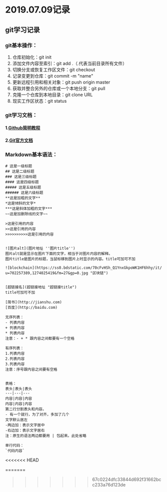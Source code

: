 # 2019.07.09记录

## git学习记录
### git基本操作：
1. 仓库初始化：git init
2. 添加文件内容至索引：git add .（.代表当前目录所有文件）
3. 切换分支或恢复工作区文件：git checkout
4. 记录变更到仓库：git commit -m "name"
5. 更新远程引用和相关对象：git push origin master
6. 获取并整合另外的仓库或一个本地分支：git pull
7. 克隆一个仓库到本地目录：git clone URL
8. 现实工作区状态：git status

### git学习文档：
#### 1.[Github简明教程](https://www.runoob.com/w3cnote/git-guide.html)
#### 2.[Git官方文档](https://git-scm.com/book/zh/v2)



### Markdown基本语法：
```
# 这是一级标题
## 这是二级标题
### 这是三级标题
#### 这是四级标题
##### 这是五级标题
###### 这是六级标题
**这是加粗的文字**
*这是倾斜的文字*
***这是斜体加粗的文字***
~~这是加删除线的文字~~

>这是引用的内容
>>这是引用的内容
>>>>>>>>>>这是引用的内容


![图片alt](图片地址 ''图片title'')
图片alt就是显示在图片下面的文字，相当于对图片内容的解释。
图片title是图片的标题，当鼠标移到图片上时显示的内容。title可加可不加

![blockchain](https://ss0.bdstatic.com/70cFvHSh_Q1YnxGkpoWK1HF6hhy/it/
u=702257389,1274025419&fm=27&gp=0.jpg "区块链")


[超链接名](超链接地址 "超链接title")
title可加可不加

[简书](http://jianshu.com)
[百度](http://baidu.com)

无序列表：
- 列表内容
+ 列表内容
* 列表内容
注意：- + * 跟内容之间都要有一个空格

有序列表：
1.列表内容
2.列表内容
3.列表内容
注意：序号跟内容之间要有空格


表格：
表头|表头|表头
---|---|---
内容|内容|内容
内容|内容|内容
第二行分割表头和内容。
- 有一个就行，为了对齐，多加了几个
文字默认居左
-两边加：表示文字居中
-右边加：表示文字居右
注：原生的语法两边都要用 | 包起来。此处省略

单行代码：
`代码内容`
```
<<<<<<< HEAD

=======
>>>>>>> 67c0224dfc33844d692f31662bcc233a76d123de

